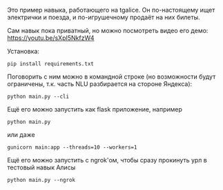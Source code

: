 Это пример навыка, работающего на tgalice. 
Он по-настоящему ищет электрички и поезда, и по-игрушечному продаёт на них билеты. 

Сам навык пока приватный, но можно посмотреть видео его демо: https://youtu.be/sXpI5NkfzW4


Установка:
```
pip install requirements.txt
```

Поговорить с ним можно в командной строке (но возможности будут ограничены, т.к. часть NLU разбирается на стороне Яндекса):
```
python main.py --cli
```

Ещё его можно запустить как flask приложение, например

```
python main.py
```
или даже
```
gunicorn main:app --threads=10 --workers=1
```

Ещё его можно запустить с ngrok'ом, чтобы сразу прокинуть урл в тестовый навык Алисы
```
python main.py --ngrok
```
